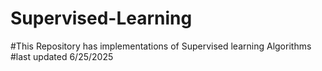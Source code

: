 # Supervised-Learning
#This Repository has implementations of Supervised learning Algorithms
#last updated 6/25/2025
